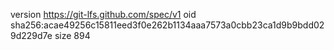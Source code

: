 version https://git-lfs.github.com/spec/v1
oid sha256:acae49256c15811eed3f0e262b1134aaa7573a0cbb23ca1d9b9bdd029d229d7e
size 894
